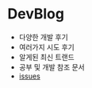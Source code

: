 # DevBlog
- 다양한 개발 후기
- 여러가지 시도 후기
- 알게된 최신 트랜드
- 공부 및 개발 참조 문서
- [issues](https://github.com/Pensive-dev/DevReview/issues)
